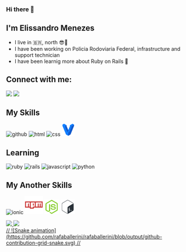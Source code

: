 ### Hi there 👋
## I'm Elissandro Menezes
- I live in :brazil:, north :sunglasses::sunrise:
- I have been working on Policia Rodoviaria Federal, infrastructure and support technician
- I have been learnig more about Ruby on Rails :sparkling_heart:

## Connect with me:

 <div> 
  <a href = "mailto:elissandrodev@gmail.com"><img src="https://img.shields.io/badge/-Gmail-%23333?style=for-the-badge&logo=gmail&logoColor=white" target="_blank"></a>
  <a href="https://www.linkedin.com/in/elissandrojr/" target="_blank"><img src="https://img.shields.io/badge/-LinkedIn-%230077B5?style=for-the-badge&logo=linkedin&logoColor=white" target="_blank"></a>
  </div>

## My Skills
<img src="https://cdn.icon-icons.com/icons2/936/PNG/512/github-logo_icon-icons.com_73546.png" alt="github" width="40" height="40" style="max-width:100%;"></img>
<img src="https://cdn.icon-icons.com/icons2/2415/PNG/512/html_original_wordmark_logo_icon_146478.png" alt="html" width="40" height="40" style="max-width:100%;"></img>
<img src="https://cdn.icon-icons.com/icons2/2107/PNG/512/file_type_css_icon_130661.png" alt="css" width="35" height="35" style="max-width:100%;"></img>
<img src="https://raw.githubusercontent.com/devicons/devicon/9f4f5cdb393299a81125eb5127929ea7bfe42889/icons/vagrant/vagrant-original.svg" alt="css" width="35" height="35" style="max-width:100%;"></img>

## Learning
<img src="https://cdn.icon-icons.com/icons2/2107/PNG/512/file_type_ruby_icon_130186.png" alt="ruby" width="40" height="40" style="max-width:100%;"></img>
<img src="https://cdn.icon-icons.com/icons2/2107/PNG/512/file_type_rails_icon_130210.png" alt="rails" width="40" height="40" style="max-width:100%;"></img>
<img src="https://cdn.icon-icons.com/icons2/2108/PNG/512/javascript_icon_130900.png" alt="javascript" width="40" height="40" style="max-width:100%;"></img>
<img src="https://cdn.icon-icons.com/icons2/112/PNG/512/python_18894.png" alt="python" width="40" height="40" style="max-width:100%;"></img>

## My Another Skills
<img src="https://cdn.icon-icons.com/icons2/2107/PNG/512/file_type_docker_icon_130643.png" alt="ionic" width="50" height="50" style="max-width:100%;"></img>
<img src="https://raw.githubusercontent.com/devicons/devicon/9f4f5cdb393299a81125eb5127929ea7bfe42889/icons/npm/npm-original-wordmark.svg" alt="ionic" width="50" height="50" style="max-width:100%;"></img>
<img src="https://raw.githubusercontent.com/devicons/devicon/9f4f5cdb393299a81125eb5127929ea7bfe42889/icons/nodejs/nodejs-original.svg" alt="angular" width="40" height="40" style="max-width:100%;"></img>
<img src="https://raw.githubusercontent.com/devicons/devicon/9f4f5cdb393299a81125eb5127929ea7bfe42889/icons/bash/bash-plain.svg" alt="ionic" width="40" height="40" style="max-width:100%;"></img>

<div>
  <a href="https://github.com/elissandrojr">
  <img height="180em" src="https://github-readme-stats.vercel.app/api?username=elissandrojr&show_icons=true&theme=dracula&include_all_commits=true&count_private=true"/>
  <img height="180em" src="https://github-readme-stats.vercel.app/api/top-langs/?username=elissandrojr&layout=compact&langs_count=7&theme=dracula"/>
</div>
 
<div>
// 
![Snake animation](https://github.com/rafaballerini/rafaballerini/blob/output/github-contribution-grid-snake.svg)
 //
</div>
